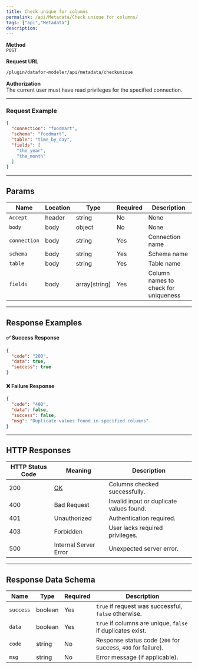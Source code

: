 ```yaml
---
title: Check unique for columns
permalink: /api/Metadata/Check unique for columns/
tags: ["api","Metadata"]
description:
---
```


**Method**  
`POST`

**Request URL**
```html
/plugin/datafor-modeler/api/metadata/checkunique
```

**Authorization**  
The current user must have read privileges for the specified connection.

---

### **Request Example**

```json
{
  "connection": "foodmart",
  "schema": "foodmart",
  "table": "time_by_day",
  "fields": [
    "the_year",
    "the_month"
  ]
}
```

---

## **Params**

| Name          | Location | Type      | Required | Description      |
|--------------|----------|-----------|----------|------------------|
| `Accept`     | header   | string    | No       | None             |
| `body`       | body     | object    | No       | None             |
| `connection` | body     | string    | Yes      | Connection name  |
| `schema`     | body     | string    | Yes      | Schema name      |
| `table`      | body     | string    | Yes      | Table name       |
| `fields`     | body     | array[string] | Yes  | Column names to check for uniqueness |

---

## **Response Examples**

#### ✅ **Success Response**
```json
{
  "code": "200",
  "data": true,
  "success": true
}
```

#### ❌ **Failure Response**
```json
{
  "code": "400",
  "data": false,
  "success": false,
  "msg": "Duplicate values found in specified columns"
}
```

---

## **HTTP Responses**

| HTTP Status Code | Meaning                                                 | Description |
|------------------|---------------------------------------------------------|-------------|
| 200              | [OK](https://tools.ietf.org/html/rfc7231#section-6.3.1) | Columns checked successfully. |
| 400              | Bad Request                                             | Invalid input or duplicate values found. |
| 401              | Unauthorized                                            | Authentication required. |
| 403              | Forbidden                                               | User lacks required privileges. |
| 500              | Internal Server Error                                   | Unexpected server error. |

---

## **Response Data Schema**

| Name      | Type    | Required | Description |
|----------|--------|----------|-------------|
| `success` | boolean | Yes      | `true` if request was successful, `false` otherwise. |
| `data`    | boolean | Yes      | `true` if columns are unique, `false` if duplicates exist. |
| `code`    | string  | No       | Response status code (`200` for success, `400` for failure). |
| `msg`     | string  | No       | Error message (if applicable). |
